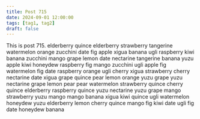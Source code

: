 ```yaml
---
title: Post 715
date: 2024-09-01 12:00:00
tags: [tag1, tag2]
draft: false
---
```

This is post 715.
elderberry
quince
elderberry
strawberry
tangerine
watermelon
orange
zucchini
date
fig
apple
xigua
banana
ugli
raspberry
kiwi
banana
zucchini
mango
grape
lemon
date
nectarine
tangerine
banana
yuzu
apple
kiwi
honeydew
raspberry
fig
mango
zucchini
ugli
apple
fig
watermelon
fig
date
raspberry
orange
ugli
cherry
xigua
strawberry
cherry
nectarine
date
xigua
grape
quince
pear
lemon
orange
yuzu
grape
yuzu
nectarine
grape
lemon
pear
pear
watermelon
strawberry
quince
cherry
quince
elderberry
raspberry
quince
yuzu
nectarine
yuzu
grape
mango
strawberry
yuzu
mango
mango
banana
xigua
kiwi
quince
ugli
watermelon
honeydew
yuzu
elderberry
lemon
cherry
quince
mango
fig
kiwi
date
ugli
fig
date
honeydew
banana
